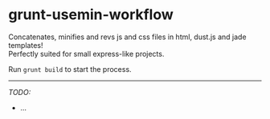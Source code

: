 grunt-usemin-workflow
=====================
Concatenates, minifies and revs js and css files in html, dust.js and jade templates!  
Perfectly suited for small express-like projects.

Run `grunt build` to start the process.

---

_TODO:_

* ...

